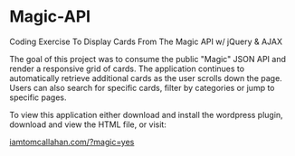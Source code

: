 # Magic-API
Coding Exercise To Display Cards From The Magic API w/ jQuery &amp; AJAX

 The goal of this project was to consume the public "Magic" JSON API and render a responsive grid of cards. The application continues to automatically retrieve additional cards as the user scrolls down the page. Users can also search for specific cards, filter by categories or jump to specific pages.

 To view this application either download and install the wordpress plugin, download and view the HTML file, or visit:

<a href="http://iamtomcallahan.com/?magic=yes" target="_blank">iamtomcallahan.com/?magic=yes</a>
